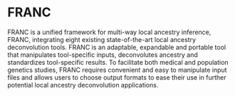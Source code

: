 # FRANC
FRANC is a unified framework for multi-way local ancestry inference, FRANC, integrating eight existing state-of-the-art local ancestry deconvolution tools. FRANC is an adaptable, expandable and portable tool that manipulates tool-specific inputs, deconvolutes ancestry and standardizes tool-specific results. To facilitate both medical and population genetics studies, FRANC requires convenient and easy to manipulate input files and allows users to choose output formats to ease their use in further potential local ancestry deconvolution applications.

